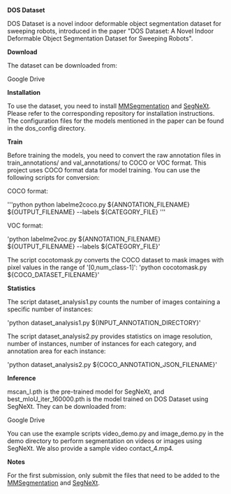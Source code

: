 **DOS Dataset**

DOS Dataset is a novel indoor deformable object segmentation dataset for sweeping robots, introduced in the paper "DOS Dataset: A Novel Indoor Deformable Object Segmentation Dataset for Sweeping Robots".

**Download**

The dataset can be downloaded from:

Google Drive

**Installation**

To use the dataset, you need to install [MMSegmentation](https://github.com/open-mmlab/mmsegmentation) and [SegNeXt](https://github.com/Visual-Attention-Network/SegNeXt). Please refer to the corresponding repository for installation instructions.
The configuration files for the models mentioned in the paper can be found in the dos_config directory.

**Train**

Before training the models, you need to convert the raw annotation files in train_annotations/ and val_annotations/ to COCO or VOC format. This project uses COCO format data for model training. You can use the following scripts for conversion:

COCO format: 

'''python
python labelme2coco.py ${ANNOTATION_FILENAME} ${OUTPUT_FILENAME} --labels ${CATEGORY_FILE}
'''

VOC format: 

'python labelme2voc.py ${ANNOTATION_FILENAME} ${OUTPUT_FILENAME} --labels ${CATEGORY_FILE}'

The script cocotomask.py converts the COCO dataset to mask images with pixel values in the range of '[0,num_class-1]':
'python cocotomask.py ${COCO_DATASET_FILENAME}'

**Statistics**

The script dataset_analysis1.py counts the number of images containing a specific number of instances:

'python dataset_analysis1.py ${INPUT_ANNOTATION_DIRECTORY}'

The script dataset_analysis2.py provides statistics on image resolution, number of instances, number of instances for each category, and annotation area for each instance:

'python dataset_analysis2.py ${COCO_ANNOTATION_JSON_FILENAME}'

**Inference**

mscan_l.pth is the pre-trained model for SegNeXt, and best_mIoU_iter_160000.pth is the model trained on DOS Dataset using SegNeXt. They can be downloaded from:

Google Drive

You can use the example scripts video_demo.py and image_demo.py in the demo directory to perform segmentation on videos or images using SegNeXt. We also provide a sample video contact_4.mp4.

**Notes**

For the first submission, only submit the files that need to be added to the [MMSegmentation](https://github.com/open-mmlab/mmsegmentation) and [SegNeXt](https://github.com/Visual-Attention-Network/SegNeXt).
